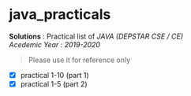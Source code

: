 # java_practicals
**Solutions** : Practical list of *JAVA (DEPSTAR CSE / CE)*  
*Acedemic Year : 2019-2020*  
>Please use it for reference only  

- [x] practical 1-10 (part 1)
- [x] practical 1-5 (part 2)

